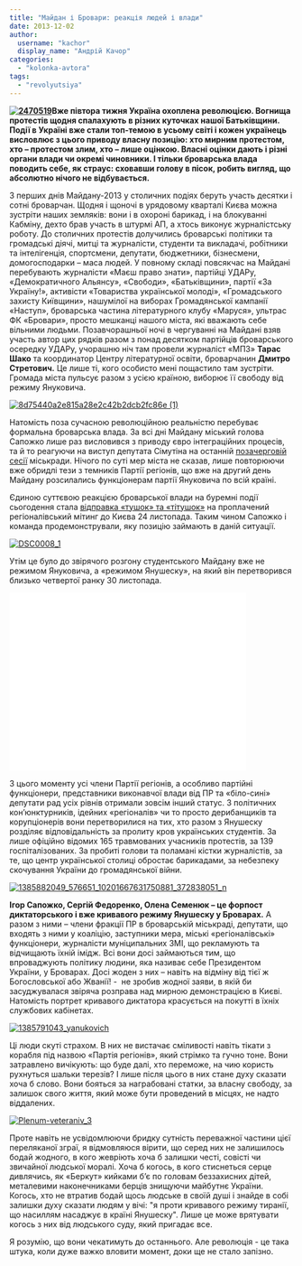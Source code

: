```yaml
---
title: "Майдан і Бровари: реакція людей і влади"
date: 2013-12-02
author: 
  username: "kachor"
  display_name: "Андрій Качор"
categories: 
  - "kolonka-avtora"
tags: 
  - "revolyutsiya"
---
```


**[![2470519](https://mpz.brovary.org/wp-content/uploads/2013/12/2470519.jpg)](https://mpz.brovary.org/wp-content/uploads/2013/12/2470519.jpg)Вже півтора тижня Україна охоплена революцією. Вогнища протестів щодня спалахують в різних куточках нашої Батьківщини. Події в Україні вже стали топ-темою в усьому світі і кожен українець висловлює з цього приводу власну позицію: хто мирним протестом, хто – протестом злим, хто – лише оцінкою. Власні оцінки дають і різні органи влади чи окремі чиновники. І тільки броварська влада поводить себе, як страус: сховавши голову в пісок, робить вигляд, що абсолютно нічого не відбувається.**

З перших днів Майдану-2013 у столичних подіях беруть участь десятки і сотні броварчан. Щодня і щоночі в урядовому кварталі Києва можна зустріти наших земляків: вони і в охороні барикад, і на блокуванні Кабміну, дехто брав участь в штурмі АП, а хтось виконує журналістську роботу. До столичних протестів долучились броварські політики та громадські діячі, митці та журналісти, студенти та викладачі, робітники та інтелігенція, спортсмени, депутати, бюджетники, бізнесмени, домогосподарки – маса людей. У повному складі повсякчас на Майдані перебувають журналісти «Маєш право знати», партійці УДАРу, «Демократичного Альянсу», «Свободи», «Батьківщини», партії «За Україну!», активісти «Товариства української молоді», «Громадського захисту Київщини», нашумілої на виборах Громадянської кампанії «Наступ», броварська частина літературного клубу «Маруся», ультрас ФК «Бровари», просто мешканці нашого міста, які вважають себе вільними людьми. Позавчорашньої ночі в чергуванні на Майдані взяв участь автор цих рядків разом з понад десятком партійців броварського осередку УДАРу, учорашню ніч там провели журналіст «МПЗ» **Тарас Шако** та координатор Центру літературної освіти, броварчанин **Дмитро Стретович.** Це лише ті, кого особисто мені пощастило там зустріти. Громада міста пульсує разом з усією країною, виборює її свободу від режиму Януковича.

[![8d75440a2e815a28e2c42b2dcb2fc86e (1)](https://mpz.brovary.org/wp-content/uploads/2013/12/8d75440a2e815a28e2c42b2dcb2fc86e-1.jpg)](https://mpz.brovary.org/wp-content/uploads/2013/12/8d75440a2e815a28e2c42b2dcb2fc86e-1.jpg)

Натомість поза сучасною революційною реальністю перебуває формальна броварська влада. За всі дні Майдану міський голова Сапожко лише раз висловився з приводу євро інтеграційних процесів, та й то реагуючи на виступ депутата Сімутіна на останній [позачерговій сесії](https://mpz.brovary.org/chergova-pozachergova-abo-yak-proyshla-sklikana-nashvidkuruch-40-a-sesiya-brovarskoyi-miskoyi-radi/) міськради. Нічого по суті мер міста не сказав, лише повторюючи вже обридлі тези з темників Партії регіонів, що вже на другий день Майдану розсилались функціонерам партії Януковича по всій країні.

Єдиною суттєвою реакцією броварської влади на буремні події сьогодення стала [відправка «тушок» та «тітушок»](https://www.youtube.com/watch?v=RkWlS6urIQA) на проплачений регіоналівський мітинг до Києва 24 листопада. Таким чином Сапожко і команда продемонстрували, яку позицію займають в даній ситуації.

[![DSC0008_1](https://mpz.brovary.org/wp-content/uploads/2013/12/DSC0008_1.jpg)](https://mpz.brovary.org/wp-content/uploads/2013/12/DSC0008_1.jpg)

Утім це було до звірячого розгону студентського Майдану вже не режимом Януковича, а «режимом Янушеску», на який він перетворився близько четвертої ранку 30 листопада.

<iframe src="//www.youtube.com/embed/JoTvgD_mgJU" height="315" width="420" allowfullscreen frameborder="0"></iframe>

З цього моменту усі члени Партії регіонів, а особливо партійні функціонери, представники виконавчої влади від ПР та «біло-сині» депутати рад усіх рівнів отримали зовсім інший статус. З політичних кон’юнктурників, ідейних «регіоналів» чи то просто дерибанщиків та корупціонерів вони перетворилися на тих, хто разом з Янушеску розділяє відповідальність за пролиту кров українських студентів. За лише офіційно відомих 165 травмованих учасників протестів, за 139 госпіталізованих. За пробиті голови та поламані кістки журналістів, за те, що центр української столиці обростає барикадами, за небезпеку скочування України до громадянської війни.

[![1385882049_576651_10201667631750881_372838051_n](https://mpz.brovary.org/wp-content/uploads/2013/12/1385882049_576651_10201667631750881_372838051_n.jpg)](https://mpz.brovary.org/wp-content/uploads/2013/12/1385882049_576651_10201667631750881_372838051_n.jpg)

**Ігор Сапожко, Сергій Федоренко, Олена Семенюк – це форпост диктаторського і вже кривавого режиму Янушеску у Броварах.** А разом з ними – члени фракції ПР в броварській міськраді, депутати, що входять з ними у коаліцію, заступники мера, міські «регіоналівські» функціонери, журналісти муніципальних ЗМІ, що рекламують та відчищають їхній імідж. Всі вони досі займаються тим, що впроваджують політику людини, яка називає себе Президентом України, у Броварах. Досі жоден з них – навіть на відміну від тієї ж Богословської або Жванії! -  не зробив жодної заяви, в якій би засуджувалася звіряча розправа над мирною демонстрацією в Києві. Натомість портрет кривавого диктатора красується на покутті в їхніх службових кабінетах.

[![1385791043_yanukovich](https://mpz.brovary.org/wp-content/uploads/2013/12/1385791043_yanukovich.jpg)](https://mpz.brovary.org/wp-content/uploads/2013/12/1385791043_yanukovich.jpg)

Ці люди скуті страхом. В них не вистачає сміливості навіть тікати з корабля під назвою «Партія регіонів», який стрімко та гучно тоне. Вони затравлено вичікують: що буде далі, хто переможе, на чию користь рухнуться шальки терезів? І лише після цього в них стане духу сказати хоча б слово. Вони бояться за награбовані статки, за власну свободу, за залишок свого життя, який може бути проведений в місцях, не надто віддалених.

[![Plenum-veteraniv_3](https://mpz.brovary.org/wp-content/uploads/2013/12/Plenum-veteraniv_3.jpg)](https://mpz.brovary.org/wp-content/uploads/2013/12/Plenum-veteraniv_3.jpg)

Проте навіть не усвідомлюючи бридку сутність переважної частини цієї переляканої зграї, я відмовляюся вірити, що серед них не залишилось бодай жодного, в кого жевріють хоча б залишки честі, совісті чи звичайної людської моралі. Хоча б когось, в кого стиснеться серце дивлячись, як «Беркут» кийками б’є по головам беззахисних дітей, металевими наконечниками берців знищуючи майбутнє України. Когось, хто не втратив бодай щось людське в своїй душі і знайде в собі залишки духу сказати людям у вічі: "я проти кривавого режиму тиранії, що насиллям насаджує в країні Янушеску". Лише це може врятувати когось з них від людського суду, який пригадає все.

Я розумію, що вони чекатимуть до останнього. Але революція - це така штука, коли дуже важко вловити момент, доки ще не стало запізно.
